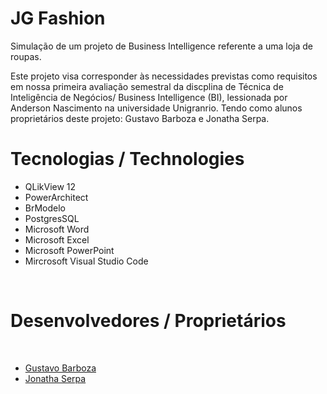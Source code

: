 # JG Fashion
Simulação de um projeto de Business Intelligence referente a uma loja de roupas.<br>

Este projeto visa corresponder às necessidades previstas como requisitos em nossa primeira avaliação semestral da discplina de Técnica de Inteligência de Negócios/ Business Intelligence (BI), lessionada por Anderson Nascimento na universidade Unigranrio.
Tendo como alunos proprietários deste projeto: Gustavo Barboza e Jonatha Serpa.<br>
# Tecnologias / Technologies
<ul>
  <li>QLikView 12</li>
  <li>PowerArchitect</li>
  <li>BrModelo</li>
  <li>PostgresSQL</li>
  <li>Microsoft Word</li>
  <li>Microsoft Excel</li>
  <li>Microsoft PowerPoint</li>
  <li>Mircrosoft Visual Studio Code</li>
  </ul><br>
 <h1>Desenvolvedores / Proprietários</h1><br>
 <ul>
  <li><a href="https://github.com/gstvmuniz" targe="_blank"> Gustavo Barboza</a></li>
  <li><a href="https://github.com/JonathaEu" target="_blank"> Jonatha Serpa</a></li>
 

